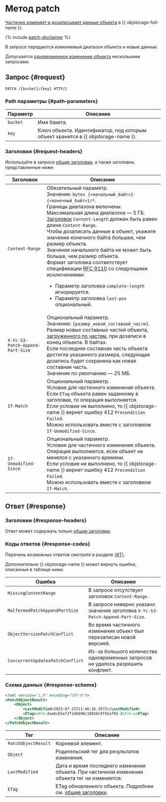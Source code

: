 # Метод patch

[Частично изменяет и дозаписывает данные объекта](../../../concepts/object-patch.md) в {{ objstorage-full-name }}.

{% include [patch-disclaimer](../../../../_includes/storage/patch-disclaimer.md) %}

В запросе передаются изменяемый диапазон объекта и новые данные.

Допускается [одновременное изменение объекта](../../../concepts/object-patch.md#concurrent-patch) несколькими запросами.

## Запрос {#request}

```http
PATCH /{bucket}/{key} HTTP/2
```

### Path параметры {#path-parameters}

Параметр | Описание
----- | -----
`bucket` | Имя бакета.
`key` | Ключ объекта. Идентификатор, под которым объект хранится в {{ objstorage-name }}.

### Заголовки {#request-headers}

Используйте в запросе [общие заголовки](../common-request-headers.md), а также заголовки, представленные ниже:

Заголовок | Описание
----- | -----
`Content-Range` | Обязательный параметр.<br/>Значение: `bytes {<начальный_байт>}-{<конечный_байт>}/*`.<br/>Границы диапазона включены. Максимальная длина диапазона — 5 ГБ.<br/>[Заголовок](../common-request-headers.md) `Content-Length` должен быть равен длине `Content-Range`.<br/>Чтобы дозаписать данные в объект, укажите значение конечного байта большее, чем размер объекта.<br/>Значение начального байта не может быть больше, чем размер объекта.<br/>Формат заголовка соответствует спецификации [RFC 9110](https://www.rfc-editor.org/rfc/rfc9110#name-content-range) со следующими исключениями:<ul><li>Параметр заголовка `complete-length` игнорируется.</li><li>Параметр заголовка `last-pos` опциональный.</li></ul>
`X-Yc-S3-Patch-Append-Part-Size` | Опциональный параметр.<br/>Значение: `{размер_новой_составной_части}`.<br/>Размер новых составных частей объекта, [загруженного по частям](../multipart.md), при дозаписи в конец объекта. В байтах.<br/>Если последняя составная часть объекта достигла указанного размера, следующая дозапись будет сохранена как новая составная часть.<br/>Значение по умолчанию — 25 МБ.
`If-Match` | Опциональный параметр.<br/>Условие для частичного изменения объекта.<br/>Если `ETag` объекта равен заданному в заголовке, то операция выполняется.<br/>Если условие не выполнено, то {{ objstorage-name }} вернет ошибку 412 `Precondition Failed`.<br/>Можно использовать вместе с заголовком `If-Unmodified-Since`.
`If-Unmodified-Since` | Опциональный параметр.<br/>Условие для частичного изменения объекта.<br/>Операция выполняется, если объект не менялся с указанного времени.<br/>Если условие не выполнено, то {{ objstorage-name }} вернет ошибку 412 `Precondition Failed`.<br/>Можно использовать вместе с заголовком `If-Match`.

## Ответ {#response}

### Заголовки {#response-headers}

Ответ может содержать только [общие заголовки](../common-response-headers.md).

### Коды ответов {#response-codes}

Перечень возможных ответов смотрите в разделе [{#T}](../response-codes.md).

Дополнительно {{ objstorage-name }} может вернуть ошибки, описанные в таблице ниже.

Ошибка | Описание
----- | -----
`MissingContentRange` | В запросе отсутствует заголовок `Content-Range`.
`MalformedPatchAppendPartSize` | В запросе неверно указано значение заголовка `X-Yc-S3-Patch-Append-Part-Size`.
`ObjectVersionPatchConflict` | Во время частичного изменения объект был перезаписан новой версией.
`ConcurrentUpdatesPatchConflict` | Из-за большого количества одновременных запросов не удалось разрешить конфликт.

### Схема данных {#response-scheme}

```xml
<?xml version="1.0" encoding="UTF-8"?>
<PatchObjectResult>
    <Object>
    	<LastModified>2023-07-21T11:46:16.357Z</LastModified>
        <ETag>&#34;daebcb5e72f14b690c18018c9f92af05-2&#34;</ETag>
    </Object>
</PatchObjectResult>
```

Тег | Описание
----- | -----
`PatchObjectResult` | Корневой элемент.
`Object` | Родительский тег для результатов изменения.
`LastModified` | Дата и время последнего изменения объекта. При частичном изменении объекта тег не изменяется.
`ETag` | ETag обновленного объекта. Подробнее см. [общие заголовки](../common-response-headers.md).
